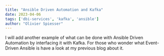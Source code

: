 ```yaml
---
title: "Ansible Driven Automation and Kafka"
date: 2023-04-06
tags: ['dbi-services', 'kafka', 'ansible']
author: "Olivier Spiesser"
---
```

I will add another example of what can be done with Ansible Driven Automation by interfacing it with Kafka. For those who wonder what Event-Driven Ansible is have a look at my previous blog about it.